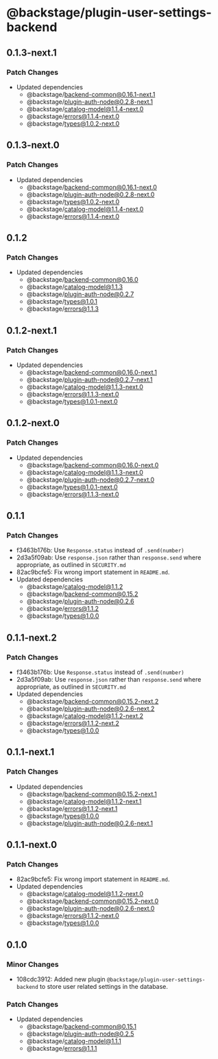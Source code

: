 # @backstage/plugin-user-settings-backend

## 0.1.3-next.1

### Patch Changes

- Updated dependencies
  - @backstage/backend-common@0.16.1-next.1
  - @backstage/plugin-auth-node@0.2.8-next.1
  - @backstage/catalog-model@1.1.4-next.0
  - @backstage/errors@1.1.4-next.0
  - @backstage/types@1.0.2-next.0

## 0.1.3-next.0

### Patch Changes

- Updated dependencies
  - @backstage/backend-common@0.16.1-next.0
  - @backstage/plugin-auth-node@0.2.8-next.0
  - @backstage/types@1.0.2-next.0
  - @backstage/catalog-model@1.1.4-next.0
  - @backstage/errors@1.1.4-next.0

## 0.1.2

### Patch Changes

- Updated dependencies
  - @backstage/backend-common@0.16.0
  - @backstage/catalog-model@1.1.3
  - @backstage/plugin-auth-node@0.2.7
  - @backstage/types@1.0.1
  - @backstage/errors@1.1.3

## 0.1.2-next.1

### Patch Changes

- Updated dependencies
  - @backstage/backend-common@0.16.0-next.1
  - @backstage/plugin-auth-node@0.2.7-next.1
  - @backstage/catalog-model@1.1.3-next.0
  - @backstage/errors@1.1.3-next.0
  - @backstage/types@1.0.1-next.0

## 0.1.2-next.0

### Patch Changes

- Updated dependencies
  - @backstage/backend-common@0.16.0-next.0
  - @backstage/catalog-model@1.1.3-next.0
  - @backstage/plugin-auth-node@0.2.7-next.0
  - @backstage/types@1.0.1-next.0
  - @backstage/errors@1.1.3-next.0

## 0.1.1

### Patch Changes

- f3463b176b: Use `Response.status` instead of `.send(number)`
- 2d3a5f09ab: Use `response.json` rather than `response.send` where appropriate, as outlined in `SECURITY.md`
- 82ac9bcfe5: Fix wrong import statement in `README.md`.
- Updated dependencies
  - @backstage/catalog-model@1.1.2
  - @backstage/backend-common@0.15.2
  - @backstage/plugin-auth-node@0.2.6
  - @backstage/errors@1.1.2
  - @backstage/types@1.0.0

## 0.1.1-next.2

### Patch Changes

- f3463b176b: Use `Response.status` instead of `.send(number)`
- 2d3a5f09ab: Use `response.json` rather than `response.send` where appropriate, as outlined in `SECURITY.md`
- Updated dependencies
  - @backstage/backend-common@0.15.2-next.2
  - @backstage/plugin-auth-node@0.2.6-next.2
  - @backstage/catalog-model@1.1.2-next.2
  - @backstage/errors@1.1.2-next.2
  - @backstage/types@1.0.0

## 0.1.1-next.1

### Patch Changes

- Updated dependencies
  - @backstage/backend-common@0.15.2-next.1
  - @backstage/catalog-model@1.1.2-next.1
  - @backstage/errors@1.1.2-next.1
  - @backstage/types@1.0.0
  - @backstage/plugin-auth-node@0.2.6-next.1

## 0.1.1-next.0

### Patch Changes

- 82ac9bcfe5: Fix wrong import statement in `README.md`.
- Updated dependencies
  - @backstage/catalog-model@1.1.2-next.0
  - @backstage/backend-common@0.15.2-next.0
  - @backstage/plugin-auth-node@0.2.6-next.0
  - @backstage/errors@1.1.2-next.0
  - @backstage/types@1.0.0

## 0.1.0

### Minor Changes

- 108cdc3912: Added new plugin `@backstage/plugin-user-settings-backend` to store user related
  settings in the database.

### Patch Changes

- Updated dependencies
  - @backstage/backend-common@0.15.1
  - @backstage/plugin-auth-node@0.2.5
  - @backstage/catalog-model@1.1.1
  - @backstage/errors@1.1.1
